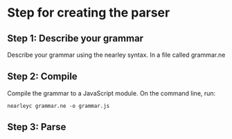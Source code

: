 # Step for creating the parser

## Step 1: Describe your grammar
Describe your grammar using the nearley syntax. In a file called grammar.ne

## Step 2: Compile
Compile the grammar to a JavaScript module. On the command line, run:
```
nearleyc grammar.ne -o grammar.js
```

## Step 3: Parse
